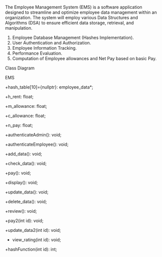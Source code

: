 The Employee Management System (EMS) is a software application designed to streamline and optimize employee data management within an organization. The system will employ various Data Structures and Algorithms 
(DSA) to ensure efficient data storage, retrieval, and manipulation.
1. Employee Database Management (Hashes Implementation).
2. User Authentication and Authorization.
3. Employee Information Tracking.
4. Performance Evaluation.
5. Computation of Employee allowances and Net Pay based on basic Pay.

Class Diagram


EMS

+hash_table[10]={nullptr}: employee_data*;

+h_rent: float;

+m_allowance: float;

+c_allowance: float;

+n_pay: float;



+authenticateAdmin(): void;

 +authenticateEmployee(): void;
 
 +add_data(): void;
 
 +check_data(): void;
 
 +pay(): void;
 
 +display(): void;
 
 +update_data(): void;
 
 +delete_data(): void;
 
 +review(): void;
 
 +pay2(int id): void;
 
 +update_data2(int id): void;
 
 + view_rating(int id): void;
   
 +hashFunction(int id): int;
